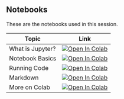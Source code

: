 
## Notebooks

These are the notebooks used in this session.

|    <center>   Topic   </center>     |   <center>  Link  </center>     |
| :--------------- |:------------|
|  What is Jupyter? | [![Open In Colab](https://colab.research.google.com/assets/colab-badge.svg)](https://colab.research.google.com/github/rpi-techfundamentals/spring2019-materials/blob/master/01-overview/01-notebook-basics/01-what-is-jupyter.ipynb)  |
|  Notebook Basics  | [![Open In Colab](https://colab.research.google.com/assets/colab-badge.svg)](https://colab.research.google.com/github/rpi-techfundamentals/spring2019-materials/blob/master/01-overview/01-notebook-basics/02-notebook-basics.ipynb) |
|  Running Code     | [![Open In Colab](https://colab.research.google.com/assets/colab-badge.svg)](https://colab.research.google.com/github/rpi-techfundamentals/spring2019-materials/blob/master/01-overview/01-notebook-basics/03-running-code.ipynb)  |
|  Markdown         | [![Open In Colab](https://colab.research.google.com/assets/colab-badge.svg)](https://colab.research.google.com/github/rpi-techfundamentals/spring2019-materials/blob/master/01-overview/01-notebook-basics/04-markdown.ipynb) |
|  More on Colab    | [![Open In Colab](https://colab.research.google.com/assets/colab-badge.svg)](https://colab.research.google.com/notebooks/welcome.ipynb) |
